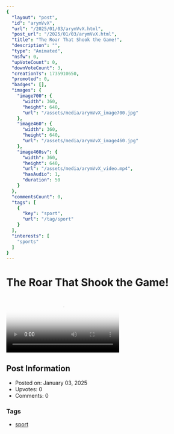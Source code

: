 ```yaml
---
{
  "layout": "post",
  "id": "arymVvX",
  "url": "/2025/01/03/arymVvX.html",
  "post_url": "/2025/01/03/arymVvX.html",
  "title": "The Roar That Shook the Game!",
  "description": "",
  "type": "Animated",
  "nsfw": 0,
  "upVoteCount": 0,
  "downVoteCount": 3,
  "creationTs": 1735910650,
  "promoted": 0,
  "badges": [],
  "images": {
    "image700": {
      "width": 360,
      "height": 640,
      "url": "/assets/media/arymVvX_image700.jpg"
    },
    "image460": {
      "width": 360,
      "height": 640,
      "url": "/assets/media/arymVvX_image460.jpg"
    },
    "image460sv": {
      "width": 360,
      "height": 640,
      "url": "/assets/media/arymVvX_video.mp4",
      "hasAudio": 1,
      "duration": 50
    }
  },
  "commentsCount": 0,
  "tags": [
    {
      "key": "sport",
      "url": "/tag/sport"
    }
  ],
  "interests": [
    "sports"
  ]
}
---
```


# The Roar That Shook the Game!

<video controls playsinline loop poster="/assets/media/arymVvX_image460.jpg">
  <source src="/assets/media/arymVvX_video.mp4" type="video/mp4">
  Your browser does not support the video tag.
</video>

## Post Information

- Posted on: January 03, 2025
- Upvotes: 0
- Comments: 0

### Tags

- [sport](/tag/sport)
